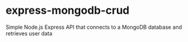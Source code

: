 # express-mongodb-crud
Simple Node.js Express API that connects to a MongoDB database and retrieves user data
